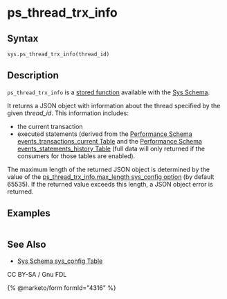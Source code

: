 # ps\_thread\_trx\_info

## Syntax

```
sys.ps_thread_trx_info(thread_id)
```

## Description

`ps_thread_trx_info` is a [stored function](../../../../../../server-usage/stored-routines/stored-functions/) available with the [Sys Schema](../).

It returns a JSON object with information about the thread specified by the given _thread\_id_. This information includes:

* the current transaction
* executed statements (derived from the [Performance Schema events\_transactions\_current Table](../../performance-schema/performance-schema-tables/performance-schema-events_transactions_current-table.md) and the [Performance Schema events\_statements\_history Table](../../performance-schema/performance-schema-tables/performance-schema-events_statements_history-table.md) (full data will only returned if the consumers for those tables are enabled).

The maximum length of the returned JSON object is determined by the value of the [ps\_thread\_trx\_info.max\_length sys\_config option](../sys-schema-sys_config-table.md) (by default 65535). If the returned value exceeds this length, a JSON object error is returned.

## Examples

```
```

## See Also

* [Sys Schema sys\_config Table](../sys-schema-sys_config-table.md)

CC BY-SA / Gnu FDL

{% @marketo/form formId="4316" %}
